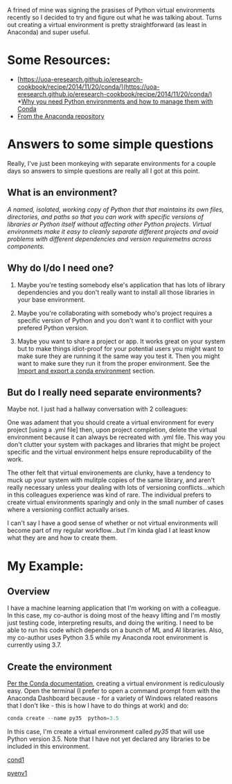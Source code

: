 A frined of mine was signing the prasises of Python virtual environments recently so I decided to try and figure out what he was talking about.  Turns out creating a virtual environment is pretty straightforward (as least in Anaconda) and super useful.

# Some Resources:

* [https://uoa-eresearch.github.io/eresearch-cookbook/recipe/2014/11/20/conda/](https://uoa-eresearch.github.io/eresearch-cookbook/recipe/2014/11/20/conda/)
*[Why you need Python environments and how to manage them with Conda](https://www.freecodecamp.org/news/why-you-need-python-environments-and-how-to-manage-them-with-conda-85f155f4353c/)
* [From the Anaconda repository](https://docs.conda.io/projects/conda/en/latest/user-guide/tasks/manage-environments.html)

# Answers to some simple questions

Really, I've just been monkeying with separate environments for a couple days so answers to simple questions are really all I got at this point.

## What is an environment?

*A named, isolated, working copy of Python that that maintains its own files, directories, and paths so that you can work with specific versions of libraries or Python itself without affecting other Python projects. Virtual environmets make it easy to cleanly separate different projects and avoid problems with different dependencies and version requiremetns across components.*

## Why do I/do I need one?

1. Maybe you're testing somebody else's application that has lots of library dependencies and you don't really want to install all those libraries in your base environment.

2. Maybe you're collaborating with somebody who's project requires a specific version of Python and you don't want it to conflict with your prefered Python version.

3. Maybe you want to share a project or app.  It works great on your system but to make things idiot-proof for your potential users you might want to make sure they are running it the same way you test it.  Then you might want to make sure they run it from the proper environment. See the [Import and export a conda environment](https://medium.com/@__pamaron__/understanding-and-use-python-virtualenvs-from-data-scientist-perspective-bfed61faeb3f) section.  

## But do I really need separate environments?

Maybe not.  I just had a hallway conversation with 2 colleagues:

One was adament that you should create a virtual environment for every project [using a .yml file] then, upon project completion, delete the virtual environment because it can always be recreated with .yml file.  This way you don't clutter your system with packages and libraries that might be project specific and the virtual environment helps ensure reproducability of the work.

The other felt that virtual environements are clunky, have a tendency to muck up your system with mulitple copies of the same library, and aren't really necessary unless your dealing with lots of versioning conflicts...which in this colleagues experience was kind of rare.  The individual prefers to create virtual environments sparingly and only in the small number of cases where a versioning conflict actually arises.

I can't say I have a good sense of whether or not virtual environments will become part of my regular workflow...but I'm kinda glad I at least know what they are and how to create them.

# My Example:

## Overview

I have a machine learning application that I'm working on with a colleague.  In this case, my co-author is doing most of the heavy lifting and I'm mostly just testing code, interpreting results, and doing the writing.  I need to be able to run his code which depends on a bunch of ML and AI libraries.  Also, my co-author uses Python 3.5 while my Anaconda root environment is currently using 3.7.

## Create the environment

[Per the Conda documentation](https://docs.conda.io/projects/conda/en/latest/user-guide/tasks/manage-environments.html), creating a virtual environment is rediculously easy.  Open the terminal (I prefer to open a command prompt from with the Anaconda Dashboard because - for a variety of Windows related reasons that I don't like - this is how I have to do things at work) and do:

```python
conda create --name py35  python=3.5
```

In this case, I'm create a virtual environment called *py35* that will use Python version 3.5.  Note that I have not yet declared any libraries to be included in this environment.

[cond1](/images/conda1.png)

[pyenv1](/images/pyenv1.png)











